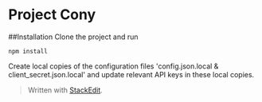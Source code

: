 Project Cony
======

##Installation
Clone the project and run
```
npm install
```
Create local copies of the configuration files 'config.json.local & client_secret.json.local' and update relevant API keys in these local copies.

> Written with [StackEdit](https://stackedit.io/).